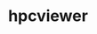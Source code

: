 ---
title: "hpcviewer"
layout: cache
categories: [package, v0.18.1]
meta: {"versions": ["2022.03"], "compilers": ["gcc@=7.5.0"], "oss": ["ubuntu18.04"], "platforms": ["linux"], "targets": ["x86_64"], "stacks": ["e4s", "root"], "num_specs": 1, "num_specs_by_stack": {"root": 1, "e4s": 1}}
spec_details: [{"hash": "jusaq6ftaam2qddxk63npkqacq3gcat6", "compiler": "gcc@=7.5.0", "versions": ["2022.03"], "os": "ubuntu18.04", "platform": "linux", "target": "x86_64", "variants": [], "stacks": ["root", "e4s"], "size": "-", "tarball": "https://binaries.spack.io/v0.18.1/build_cache/linux-ubuntu18.04-x86_64/gcc-7.5.0/hpcviewer-2022.03/linux-ubuntu18.04-x86_64-gcc-7.5.0-hpcviewer-2022.03-jusaq6ftaam2qddxk63npkqacq3gcat6.spack"}]
---